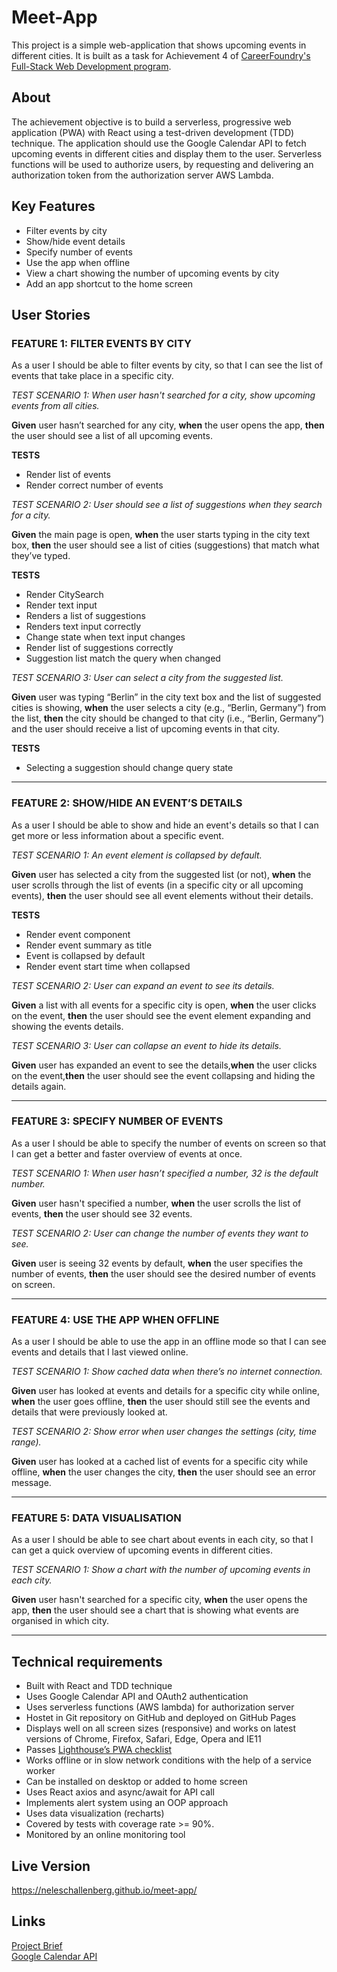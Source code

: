 # Meet-App

This project is a simple web-application that shows upcoming events in different cities.
It is built as a task for Achievement 4 of [CareerFoundry's Full-Stack Web Development program](https://careerfoundry.com/en/courses/become-a-web-developer).

## About

The achievement objective is to build a serverless, progressive web application (PWA) with React using a test-driven development (TDD) technique.
The application should use the Google Calendar API to fetch upcoming events in different cities and display them to the user.
Serverless functions will be used to authorize users, by requesting and delivering an authorization token from the authorization server AWS Lambda.

## Key Features

- Filter events by city
- Show/hide event details
- Specify number of events
- Use the app when offline
- View a chart showing the number of upcoming events by city
- Add an app shortcut to the home screen

## User Stories

### FEATURE 1: FILTER EVENTS BY CITY

As a user I should be able to filter events by city, so that I can see the list of events that take place in a specific city.

_TEST SCENARIO 1: When user hasn't searched for a city, show upcoming events from all cities._

**Given** user hasn’t searched for any city, **when** the user opens the app, **then** the user should see a list of all upcoming events.

**TESTS**

- Render list of events
- Render correct number of events

_TEST SCENARIO 2: User should see a list of suggestions when they search for a city._

**Given** the main page is open, **when** the user starts typing in the city text box, **then** the user should see a list of cities (suggestions) that match what they’ve typed.

**TESTS**

- Render CitySearch
- Render text input
- Renders a list of suggestions
- Renders text input correctly
- Change state when text input changes
- Render list of suggestions correctly
- Suggestion list match the query when changed

_TEST SCENARIO 3: User can select a city from the suggested list._

**Given** user was typing “Berlin” in the city text box and the list of suggested cities is showing, **when** the user selects a city (e.g., “Berlin, Germany”) from the list, **then** the city should be changed to that city (i.e., “Berlin, Germany”) and the user should receive a list of upcoming events in that city.

**TESTS**

- Selecting a suggestion should change query state

---

### FEATURE 2: SHOW/HIDE AN EVENT’S DETAILS

As a user I should be able to show and hide an event's details so that I can get more or less information about a specific event.

_TEST SCENARIO 1: An event element is collapsed by default._

**Given** user has selected a city from the suggested list (or not), **when** the user scrolls through the list of events (in a specific city or all upcoming events), **then** the user should see all event elements without their details.

**TESTS**

- Render event component
- Render event summary as title
- Event is collapsed by default
- Render event start time when collapsed

_TEST SCENARIO 2: User can expand an event to see its details._

**Given** a list with all events for a specific city is open, **when** the user clicks on the event, **then** the user should see the event element expanding and showing the events details.

_TEST SCENARIO 3: User can collapse an event to hide its details._

**Given** user has expanded an event to see the details,**when** the user clicks on the event,**then** the user should see the event collapsing and hiding the details again.

---

### FEATURE 3: SPECIFY NUMBER OF EVENTS

As a user I should be able to specify the number of events on screen so that I can get a better and faster overview of events at once.

_TEST SCENARIO 1: When user hasn’t specified a number, 32 is the default number._

**Given** user hasn't specified a number, **when** the user scrolls the list of events, **then** the user should see 32 events.

_TEST SCENARIO 2: User can change the number of events they want to see._

**Given** user is seeing 32 events by default, **when** the user specifies the number of events, **then** the user should see the desired number of events on screen.

---

### FEATURE 4: USE THE APP WHEN OFFLINE

As a user I should be able to use the app in an offline mode so that I can see events and details that I last viewed online.

_TEST SCENARIO 1: Show cached data when there’s no internet connection._

**Given** user has looked at events and details for a specific city while online, **when** the user goes offline, **then** the user should still see the events and details that were previously looked at.

_TEST SCENARIO 2: Show error when user changes the settings (city, time range)._

**Given** user has looked at a cached list of events for a specific city while offline, **when** the user changes the city, **then** the user should see an error message.

---

### FEATURE 5: DATA VISUALISATION

As a user I should be able to see chart about events in each city, so that I can get a quick overview of upcoming events in different cities.

_TEST SCENARIO 1: Show a chart with the number of upcoming events in each city._

**Given** user hasn't searched for a specific city, **when** the user opens the app, **then** the user should see a chart that is showing what events are organised in which city.

---

## Technical requirements

- Built with React and TDD technique
- Uses Google Calendar API and OAuth2 authentication
- Uses serverless functions (AWS lambda) for authorization server
- Hostet in Git repository on GitHub and deployed on GitHub Pages
- Displays well on all screen sizes (responsive) and works on latest versions of Chrome, Firefox, Safari, Edge, Opera and IE11
- Passes [Lighthouse’s PWA checklist](https://developer.chrome.com/docs/lighthouse/overview/)
- Works offline or in slow network conditions with the help of a service worker
- Can be installed on desktop or added to home screen
- Uses React axios and async/await for API call
- Implements alert system using an OOP approach
- Uses data visualization (recharts)
- Covered by tests with coverage rate >= 90%.
- Monitored by an online monitoring tool

## Live Version

https://neleschallenberg.github.io/meet-app/

## Links

[Project Brief](https://images.careerfoundry.com/public/courses/fullstack-immersion/full-stack-project-briefs/A4-Project-Brief-Jan2023.pdf)
<br>
[Google Calendar API](https://developers.google.com/calendar/api/guides/overview)
